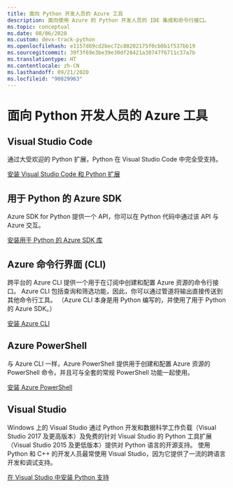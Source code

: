 ```yaml
---
title: 面向 Python 开发人员的 Azure 工具
description: 面向使用 Azure 的 Python 开发人员的 IDE 集成和命令行接口。
ms.topic: conceptual
ms.date: 08/06/2020
ms.custom: devx-track-python
ms.openlocfilehash: e1157d69cd2bec72c88202175f0cb0b1f537bb19
ms.sourcegitcommit: 39f3f69e3be39e30df28421a30747f6711c37a7b
ms.translationtype: HT
ms.contentlocale: zh-CN
ms.lasthandoff: 09/21/2020
ms.locfileid: "90829963"
---
```

# <a name="azure-tools-for-python-developers"></a>面向 Python 开发人员的 Azure 工具

## <a name="visual-studio-code"></a>Visual Studio Code

通过大受欢迎的 Python 扩展，Python 在 Visual Studio Code 中完全受支持。

[安装 Visual Studio Code 和 Python 扩展](https://code.visualstudio.com/docs/languages/python)

## <a name="azure-sdk-for-python"></a>用于 Python 的 Azure SDK

Azure SDK for Python 提供一个 API，你可以在 Python 代码中通过该 API 与 Azure 交互。

[安装用于 Python 的 Azure SDK 库](azure-sdk-install.md)

## <a name="azure-command-line-interface-cli"></a>Azure 命令行界面 (CLI)

跨平台的 Azure CLI 提供一个用于在订阅中创建和配置 Azure 资源的命令行接口。 Azure CLI 包括查询和筛选功能，因此，你可以通过管道将输出直接传送到其他命令行工具。 （Azure CLI 本身是用 Python 编写的，并使用了用于 Python 的 Azure SDK。）

[安装 Azure CLI](/cli/azure/install-azure-cli)

## <a name="azure-powershell"></a>Azure PowerShell

与 Azure CLI 一样，Azure PowerShell 提供用于创建和配置 Azure 资源的 PowerShell 命令，并且可与全套的常规 PowerShell 功能一起使用。

[安装 Azure PowerShell](/powershell/azure/install-az-ps)

## <a name="visual-studio"></a>Visual Studio

Windows 上的 Visual Studio 通过 Python 开发和数据科学工作负载（Visual Studio 2017 及更高版本）及免费的针对 Visual Studio 的 Python 工具扩展（Visual Studio 2015 及更低版本）提供对 Python 语言的开源支持。 使用 Python 和 C++ 的开发人员最常使用 Visual Studio，因为它提供了一流的跨语言开发和调试支持。

[在 Visual Studio 中安装 Python 支持](/visualstudio/python/installation)